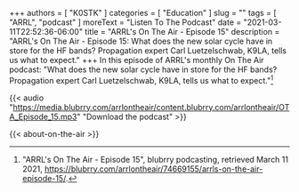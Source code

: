 +++
authors = [ "K0STK" ]
categories = [ "Education" ]
slug = ""
tags = [ "ARRL", "podcast" ]
moreText = "Listen To The Podcast"
date = "2021-03-11T22:52:36-06:00"
title = "ARRL's On The Air - Episode 15"
description = "ARRL's On The Air - Episode 15: What does the new solar cycle have in store for the HF bands? Propagation expert Carl Luetzelschwab, K9LA, tells us what to expect."
+++
In this episode of ARRL's monthly On The Air podcast: "What does the new solar cycle have in store for the HF bands? Propagation expert Carl Luetzelschwab, K9LA, tells us what to expect."[^1]

[^1]: "ARRL's On The Air - Episode 15", blubrry podcasting, retrieved March 11 2021, https://blubrry.com/arrlontheair/74669155/arrls-on-the-air-episode-15/.

<!--more-->

{{< audio "https://media.blubrry.com/arrlontheair/content.blubrry.com/arrlontheair/OTA_Episode_15.mp3" "Download the podcast" >}}

{{< about-on-the-air >}}
